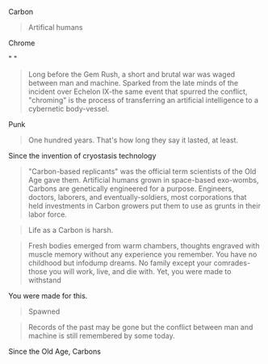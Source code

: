 
Carbon
> Artifical humans
>


Chrome

  " "


> Long before the Gem Rush, a short and brutal war was waged between man and machine. Sparked from the late minds of the incident over Echelon IX-the same event that spurred the conflict, "chroming" is the process of transferring an artificial intelligence to a cybernetic body-vessel.
>


Punk
> One hundred years. That's how long they say it lasted, at least. 




Since the invention of cryostasis technology
















> "Carbon-based replicants" was the official term scientists of the Old Age gave them. Artificial humans grown in space-based exo-wombs, Carbons are genetically engineered for a purpose. Engineers, doctors, laborers, and eventually-soldiers, most corporations that held investments in Carbon growers put them to use as grunts in their labor force.

>



> Life as a Carbon is harsh. 
> 

> Fresh bodies emerged from warm chambers, thoughts engraved with muscle memory without any experience you remember. You have no childhood but infodump dreams. No family except your comrades-those you will work, live, and die with. Yet, you were made to withstand 

You were made for this.






> Spawned 


> Records of the past may be gone but the conflict between man and machine is still remembered by some today.
>




























Since the Old Age, Carbons 